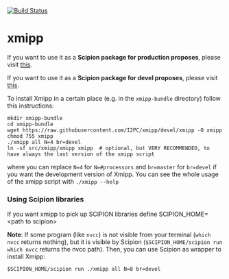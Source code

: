 [![Build Status](https://travis-ci.com/I2PC/xmipp.svg?branch=devel)](https://travis-ci.com/I2PC/xmipp)
<!---  [![Quality Gate](https://sonarcloud.io/api/project_badges/measure?project=Xmipp&metric=alert_status)](https://sonarcloud.io/dashboard?id=Xmipp)
[![Technical debt](https://sonarcloud.io/api/project_badges/measure?project=Xmipp&metric=sqale_index)](https://sonarcloud.io/component_measures?id=Xmipp&metric=sqale_index)
[![Bugs](https://sonarcloud.io/api/project_badges/measure?project=Xmipp&metric=bugs)](https://sonarcloud.io/project/issues?id=Xmipp&resolved=false&types=BUG)
--->
# xmipp

If you want to use it as a **Scipion package for production proposes**, please visit [this](https://scipion-em.github.io/docs/docs/scipion-modes/install-from-sources#step-4-installing-xmipp3-and-other-em-plugins).

If you want to use it as a **Scipion package for devel proposes**, please visit [this](https://github.com/I2PC/xmipp/wiki/Xmipp-bundle-installtion).

To install Xmipp in a certain place (e.g. in the `xmipp-bundle` directory) follow this instructions:

```
mkdir xmipp-bundle
cd xmipp-bundle
wget https://raw.githubusercontent.com/I2PC/xmipp/devel/xmipp -O xmipp
chmod 755 xmipp
./xmipp all N=4 br=devel
ln -sf src/xmipp/xmipp xmipp  # optional, but VERY RECOMMENDED, to have always the last version of the xmipp script
```
where you can replace `N=4` for `N=#processors` and `br=master` for `br=devel` if you want the development version of Xmipp. You can see the whole usage of the xmipp script with `./xmipp --help`


### Using Scipion libraries

If you want xmipp to pick up SCIPION libraries define SCIPION_HOME=\<path to scipion\>

**Note**: If some program (like `nvcc`) is not visible from your terminal (`which nvcc` returns nothing), but it is visible by Scipion (`$SCIPION_HOME/scipion run which nvcc` returns the nvcc path). Then, you can use Scipion as wrapper to install Xmipp:
```
$SCIPION_HOME/scipion run ./xmipp all N=8 br=devel
```
